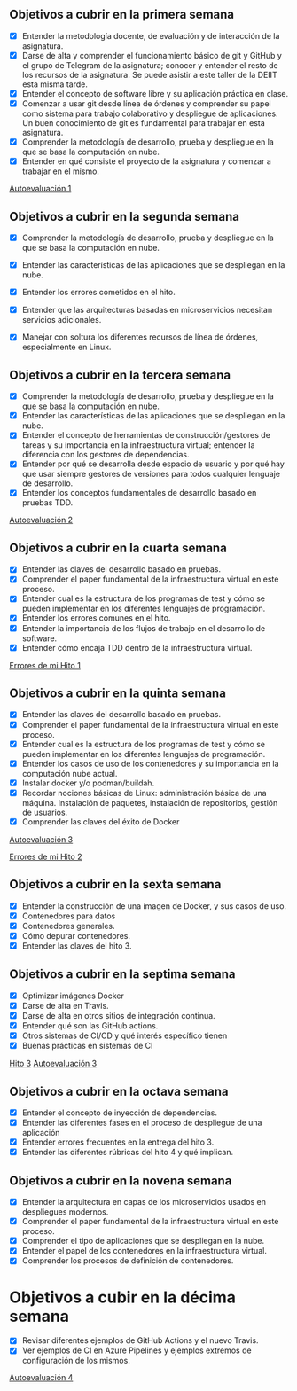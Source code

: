 ## Objetivos a cubrir en la primera semana

- [x] Entender la metodología docente, de evaluación y de interacción de la asignatura.
- [x] Darse de alta y comprender el funcionamiento básico de git y GitHub y el grupo de Telegram de la asignatura; conocer y entender el resto de los recursos de la asignatura. Se puede asistir a este taller de la DEIIT esta misma tarde.
- [x] Entender el concepto de software libre y su aplicación práctica en clase.
- [x] Comenzar a usar git desde línea de órdenes y comprender su papel como sistema para trabajo colaborativo y despliegue de aplicaciones. Un buen conocimiento de git es fundamental para trabajar en esta asignatura.
- [x] Comprender la metodología de desarrollo, prueba y despliegue en la que se basa la computación en nube.
- [x] Entender en qué consiste el proyecto de la asignatura y comenzar a trabajar en el mismo.

[Autoevaluación 1](https://github.com/pabloalfaro/CC-Ejercicios/blob/main/tema1/tema1.md)


## Objetivos a cubrir en la segunda semana 

- [x] Comprender la metodología de desarrollo, prueba y despliegue en la que se basa la computación en nube.
- [x] Entender las características de las aplicaciones que se despliegan en la nube.
- [x] Entender los errores cometidos en el hito.
- [x] Entender que las arquitecturas basadas en microservicios necesitan servicios adicionales.
- [x] Manejar con soltura los diferentes recursos de línea de órdenes, especialmente en Linux.


## Objetivos a cubrir en la tercera semana

- [x] Comprender la metodología de desarrollo, prueba y despliegue en la que se basa la computación en nube.
- [x] Entender las características de las aplicaciones que se despliegan en la nube.
- [x] Entender el concepto de herramientas de construcción/gestores de tareas y su importancia en la infraestructura virtual; entender la diferencia con los gestores de dependencias.
- [x] Entender por qué se desarrolla desde espacio de usuario y por qué hay que usar siempre gestores de versiones para todos cualquier lenguaje de desarrollo.
- [x] Entender los conceptos fundamentales de desarrollo basado en pruebas TDD.

[Autoevaluación 2](https://github.com/pabloalfaro/CC-Ejercicios/blob/main/tema2/tema2.md)


## Objetivos a cubrir en la cuarta semana

- [x] Entender las claves del desarrollo basado en pruebas.
- [x] Comprender el paper fundamental de la infraestructura virtual en este proceso.
- [x] Entender cual es la estructura de los programas de test y cómo se pueden implementar en los diferentes lenguajes de programación.
- [x] Entender los errores comunes en el hito.
- [x] Entender la importancia de los flujos de trabajo en el desarrollo de software.
- [x] Entender cómo encaja TDD dentro de la infraestructura virtual.

[Errores de mi Hito 1](https://github.com/pabloalfaro/Car-finder/milestone/2)

## Objetivos a cubrir en la quinta semana

- [x] Entender las claves del desarrollo basado en pruebas.
- [x] Comprender el paper fundamental de la infraestructura virtual en este proceso.
- [x] Entender cual es la estructura de los programas de test y cómo se pueden implementar en los diferentes lenguajes de programación.
- [x] Entender los casos de uso de los contenedores y su importancia en la computación nube actual.
- [x] Instalar docker y/o podman/buildah.
- [x] Recordar nociones básicas de Linux: administración básica de una máquina. Instalación de paquetes, instalación de repositorios, gestión de usuarios.
- [x] Comprender las claves del éxito de Docker

[Autoevaluación 3](https://github.com/pabloalfaro/CC-Ejercicios/blob/main/tema3/tema3.md)

[Errores de mi  Hito 2](https://github.com/pabloalfaro/Car-finder/milestone/5)

## Objetivos a cubrir en la sexta semana

- [x] Entender la construcción de una imagen de Docker, y sus casos de uso.
- [x] Contenedores para datos
- [x] Contenedores generales.
- [x] Cómo depurar contenedores.
- [x] Entender las claves del hito 3.

## Objetivos a cubrir en la septima semana

- [x] Optimizar imágenes Docker
- [x] Darse de alta en Travis.
- [x] Darse de alta en otros sitios de integración continua.
- [x] Entender qué son las GitHub actions.
- [x] Otros sistemas de CI/CD y qué interés específico tienen
- [x] Buenas prácticas en sistemas de CI

[Hito 3](https://github.com/pabloalfaro/Car-finder/milestone/6)
[Autoevaluación 3](https://github.com/pabloalfaro/CC-Ejercicios/blob/main/tema3/tema3.md)

## Objetivos a cubrir en la octava semana

- [x] Entender el concepto de inyección de dependencias.
- [x] Entender las diferentes fases en el proceso de despliegue de una aplicación
- [x] Entender errores frecuentes en la entrega del hito 3.
- [x] Entender las diferentes rúbricas del hito 4 y qué implican.

## Objetivos a cubrir en la novena semana

- [x] Entender la arquitectura en capas de los microservicios usados en despliegues modernos.
- [x] Comprender el paper fundamental de la infraestructura virtual en este proceso.
- [x] Comprender el tipo de aplicaciones que se despliegan en la nube.
- [x] Entender el papel de los contenedores en la infraestructura virtual.
- [x] Comprender los procesos de definición de contenedores.

# Objetivos a cubir en la décima semana 

- [x] Revisar diferentes ejemplos de GitHub Actions y el nuevo Travis.
- [x] Ver ejemplos de CI en Azure Pipelines y ejemplos extremos de configuración de los mismos.

[Autoevaluación 4](https://github.com/pabloalfaro/CC-Ejercicios/blob/main/tema4/tema4.md)
